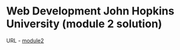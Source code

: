 # Web Development John Hopkins University  (module 2 solution)

URL - [module2](https://agrima84.github.io/coursera_agrima_WebDevJHU_module-2.github.io/)
